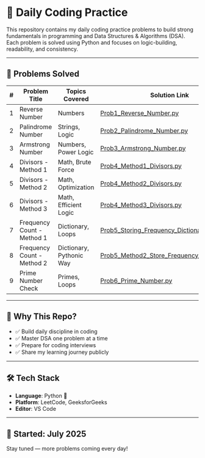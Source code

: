 # 🧠 Daily Coding Practice

This repository contains my daily coding practice problems to build strong fundamentals in programming and Data Structures & Algorithms (DSA). Each problem is solved using Python and focuses on logic-building, readability, and consistency.

---

## 📘 Problems Solved

| #  | Problem Title                            | Topics Covered            | Solution Link |
|----|-------------------------------------------|----------------------------|----------------|
| 1  | Reverse Number                            | Numbers                   | [Prob1_Reverse_Number.py](./Prob1_Reverse_Number.py) |
| 2  | Palindrome Number                         | Strings, Logic            | [Prob2_Palindrome_Number.py](./Prob2_Palindrome_Number.py) |
| 3  | Armstrong Number                          | Numbers, Power Logic      | [Prob3_Armstrong_Number.py](./Prob3_Armstrong_Number.py) |
| 4  | Divisors - Method 1                       | Math, Brute Force         | [Prob4_Method1_Divisors.py](./Prob4_Method1_Divisors.py) |
| 5  | Divisors - Method 2                       | Math, Optimization        | [Prob4_Method2_Divisors.py](./Prob4_Method2_Divisors.py) |
| 6  | Divisors - Method 3                       | Math, Efficient Logic     | [Prob4_Method3_Divisors.py](./Prob4_Method3_Divisors.py) |
| 7  | Frequency Count - Method 1               | Dictionary, Loops         | [Prob5_Storing_Frequency_Dictionary.py](./Prob5_Storing_Frequency_Dictionary.py) |
| 8  | Frequency Count - Method 2               | Dictionary, Pythonic Way  | [Prob5_Method2_Store_Frequency_Dictionary.py](./Prob5_Method2_Store_Frequency_Dictionary.py) |
| 9  | Prime Number Check                        | Primes, Loops             | [Prob6_Prime_Number.py](./Prob6_Prime_Number.py) |

---

## 🚀 Why This Repo?
- ✅ Build daily discipline in coding
- ✅ Master DSA one problem at a time
- ✅ Prepare for coding interviews
- ✅ Share my learning journey publicly

---

## 🛠️ Tech Stack
- **Language**: Python 🐍  
- **Platform**: LeetCode, GeeksforGeeks 
- **Editor**: VS Code  

---

## 📅 Started: July 2025  
Stay tuned — more problems coming every day!

